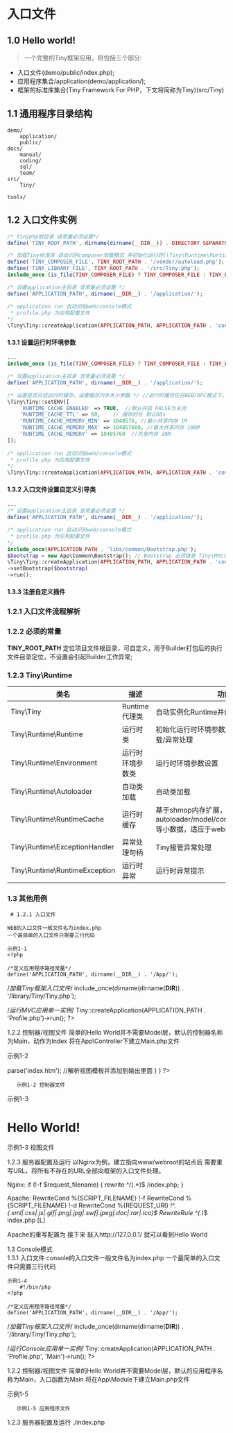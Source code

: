 入口文件
====

1.0 Hello world!
----

> 一个完整的Tiny框架应用，将包括三个部分:   
* 入口文件(demo/public/index.php);   
* 应用程序集合/application(demo/application/);   
* 框架的标准库集合(Tiny Framework For PHP，下文将简称为Tiny)(src/Tiny)    


1.1 通用程序目录结构
----

```
demo/   
    application/
    public/ 
docs/
    manual/
    coding/
    sql/
    team/
src/
    Tiny/
    
tools/
```

1.2 入口文件实例
----
```php
/* tinyphp根目录 该常量必须设置*/
define('TINY_ROOT_PATH', dirname(dirname(__DIR__)) . DIRECTORY_SEPARATOR);

/* 加载Tiny标准库 自动识别composer加载模式 并初始化运行时(\Tiny\Runtime\Runtime)唯一实例*/
define('TINY_COMPOSER_FILE', TINY_ROOT_PATH . '/vendor/autoload.php');
define('TINY_LIBRARY_FILE', TINY_ROOT_PATH . '/src/Tiny.php');
include_once (is_file(TINY_COMPOSER_FILE) ? TINY_COMPOSER_FILE : TINY_LIBRARY_FILE);

/* 设置application主目录 该常量必须设置 */
define('APPLICATION_PATH', dirname(__DIR__) . '/application/');

/* application run 自动识别web/console模式
 * profile.php 为应用配置文件
*/
\Tiny\Tiny::createApplication(APPLICATION_PATH, APPLICATION_PATH . 'config/profile.php')->run();
```

#### 1.3.1 设置运行时环境参数  
```php
...
include_once (is_file(TINY_COMPOSER_FILE) ? TINY_COMPOSER_FILE : TINY_LIBRARY_FILE);

/* 设置application主目录 该常量必须设置 */
define('APPLICATION_PATH', dirname(__DIR__) . '/application/');

/* 设置是否开启运行时缓存，设置缓存内存大小参数 */ //运行时缓存仅在WEB/RPC模式下，Linux生产环境，安装了shmop内存扩展时生效
\Tiny\Tiny::setENV([  
    'RUNTIME_CACHE_ENABLED' => TRUE,  //默认开启 FALSE为关闭
    'RUNTIME_CACHE_TTL' => 60,    // 缓存时长 默认60s
    'RUNTIME_CACHE_MEMORY_MIN' => 1048576, //最小共享内存 1M
    'RUNTIME_CACHE_MEMORY_MAX' => 104857600, //最大共享内存 100M
    'RUNTIME_CACHE_MEMORY' => 10485760  //共享内存 10M
]);
 
/* application run 自动识别web/console模式
 * profile.php 为应用配置文件
*/
\Tiny\Tiny::createApplication(APPLICATION_PATH, APPLICATION_PATH . 'config/profile.php')->run();
```
#### 1.3.2 入口文件设置自定义引导类  
```php
...
/* 设置application主目录 该常量必须设置 */
define('APPLICATION_PATH', dirname(__DIR__) . '/application/');

/* application run 自动识别web/console模式
 * profile.php 为应用配置文件
*/
include_once(APPLICATION_PATH . 'libs/common/Bootstrap.php');
$bootstrap = new App\Common\Bootstrap(); // Bootstrap 必须继承 Tiny\MVC\Bootstrap\Base;
\Tiny\Tiny::createApplication(APPLICATION_PATH, APPLICATION_PATH . 'config/profile.php')
->setBootstrap($bootstrap)
->run();
```
#### 1.3.3 注册自定义插件  

### 1.2.1 入口文件流程解析
### 1.2.2 必须的常量
<b>TINY_ROOT_PATH</b> 定位项目文件根目录，可自定义，用于Builder打包后的执行文件目录定位，不设置会引起Builder工作异常;

### 1.2.3 Tiny\Runtime
类名 | 描述 | 功能 |
-- | -- | -- |
Tiny\Tiny | Runtime代理类 | 自动实例化Runtime并创建Application实例 |
Tiny\Runtime\Runtime | 运行时类 | 初始化运行时环境参数/运行时缓存/类自动加载/异常处理 |
Tiny\Runtime\Environment | 运行时环境参数类 | 运行时环境参数设置 |
Tiny\Runtime\Autoloader | 自动类加载 | 自动类加载 |
Tiny\Runtime\RuntimeCache | 运行时缓存 | 基于shmop内存扩展，缓存autoloader/model/controller/configuration等小数据，适应于web环境下 |
Tiny\Runtime\ExceptionHandler | 异常处理句柄  | Tiny接管异常处理 |
Tiny\Runtime\RuntimeException | 运行时异常  | 运行时异常提示 |

### 1.3 其他用例  





     # 1.2.1 入口文件
     
    WEB的入口文件一般文件名为index.php
    一个最简单的入口文件只需要三行代码
 
    示例1-1
    <?php

    /*定义应用程序路径常量*/
    define('APPLICATION_PATH', dirname(__DIR__) . '/App/');
 
   /*加载Tiny框架入口文件*/
   include_once(dirname(dirname(__DIR__)) . '/library/Tiny/Tiny.php');
 
   /*运行MVC应用单一实例*/
   Tiny::createApplication(APPLICATION_PATH . 'Profile.php')->run();
   ?>
 
1.2.2 控制器/视图文件
  简单的Hello World并不需要Model层，默认的控制器名称为Main，动作为Index
  将在App\Controller下建立Main.php文件
  
  示例1-2
  <?php
  #头部注释省略
  namespace App\Controller;
  
  /**
   *@desc 实现HelloWorld的控制器
   *@package App.Controller
   *@since 日期
   *@final  日期
   */
  class Main extends Tiny\MVC\Controller\Controller
  {
         /**
          *@desc 输出HelloWorld的首页
          *@access public
          *@param void
          *@return void
         public function indexAction()
         {
                   $this->parse('index.htm');   //解析视图模板并添加到输出里面
          }
  }   
?>
       示例1-2 控制器文件
 
 示例1-3
  <html>
      <head>
           <title>Hello World!</title>
      </head>
      <body>
           <h1>Hello World!</h1>
      </body>
  </html>
             示例1-3 视图文件
 
 
1.2.3 服务器配置及运行
 以Nginx为例，建立指向www/webroot的站点后
 需要重写URL，将所有不存在的URL全部向框架的入口文件处理。
     
Nginx:
if (!-f $request_filename) 
{
     rewrite ^/(.*)$ /index.php;
}
 
Apache:
RewriteCond %{SCRIPT_FILENAME} !-f
RewriteCond %{SCRIPT_FILENAME} !-d
RewriteCond %{REQUEST_URI} !^.*(\.xml|\.css|\.js|\.gif|\.png|\.jpg|\.swf|\.jpeg|\.doc|\.rar|\.ico)$
RewriteRule ^(.*)$ index.php [L]

   
Apache的重写配置为
接下来 敲入http://127.0.0.1/ 就可以看到Hello World
 
1.3 Console模式  
    1.3.1 入口文件
 console的入口文件一般文件名为index.php
  一个最简单的入口文件只需要三行代码
 
    示例1-4
        #!/bin/php
    <?php

    /*定义应用程序路径常量*/
    define('APPLICATION_PATH', dirname(__DIR__) . '/App/');
 
   /*加载Tiny框架入口文件*/
   include_once(dirname(dirname(__DIR__)) . '/library/Tiny/Tiny.php');
 
   /*运行Console应用单一实例*/
   Tiny::createApplication(APPLICATION_PATH . 'Profile.php', 'Main')->run();
   ?>
 
1.2.2 控制器/视图文件
  简单的Hello World并不需要Model层，默认的应用程序名称为Main，入口函数为Main
  将在App\Module下建立Main.php文件
  
  示例1-5
  <?php
  #头部注释省略
  namespace App\Module;
  
  /**
   *@desc 实现HelloWorld的控制器
   *@package App.Controller
   *@since 日期
   *@final  日期
   */
  class Main extends Tiny\Console\Application
  {
         /**
          *@desc 输出HelloWorld的首页
          *@access public
          *@param void
          *@return void
         public function mainAction($argv, $argc)
         {
                   echo "hello World";
          }
  }   
?>
       示例1-5 应用程序文件
 
 
1.2.3 服务器配置及运行
 ./index.php
